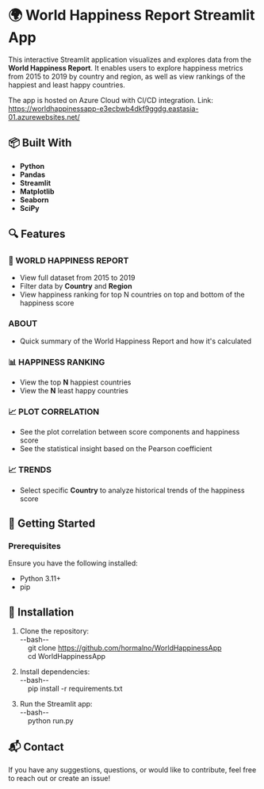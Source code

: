 # 🌍 World Happiness Report Streamlit App

This interactive Streamlit application visualizes and explores data from the **World Happiness Report**. It enables users to explore happiness metrics from 2015 to 2019 by country and region, as well as view rankings of the happiest and least happy countries.

The app is hosted on Azure Cloud with CI/CD integration. Link: https://worldhappinessapp-e3ecbwb4dkf9ggdg.eastasia-01.azurewebsites.net/

## 📦 Built With

- **Python**
- **Pandas**
- **Streamlit**
- **Matplotlib**
- **Seaborn**
- **SciPy**

## 🔍 Features

### 📄 WORLD HAPPINESS REPORT

- View full dataset from 2015 to 2019
- Filter data by **Country** and **Region**
- View happiness ranking for top N countries on top and bottom of the happiness score

### ABOUT

- Quick summary of the World Happiness Report and how it's calculated 

### 📊 HAPPINESS RANKING

- View the top **N** happiest countries
- View the **N** least happy countries

### 📈 PLOT CORRELATION

- See the plot correlation between score components and happiness score
- See the statistical insight based on the Pearson coefficient

### 📈 TRENDS 

- Select specific **Country** to analyze historical trends of the happiness score

## 🚀 Getting Started

### Prerequisites

Ensure you have the following installed:

- Python 3.11+
- pip


## 🚀 Installation

1. Clone the repository:  
--bash--  
&nbsp;&nbsp;&nbsp;&nbsp;git clone https://github.com/hormalno/WorldHappinessApp  
&nbsp;&nbsp;&nbsp;&nbsp;cd WorldHappinessApp


2. Install dependencies:  
--bash--  
&nbsp;&nbsp;&nbsp;&nbsp;pip install -r requirements.txt  


3. Run the Streamlit app:  
--bash--  
&nbsp;&nbsp;&nbsp;&nbsp;python run.py


## 📬 Contact
If you have any suggestions, questions, or would like to contribute, feel free to reach out or create an issue!